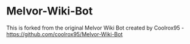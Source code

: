 # Melvor-Wiki-Bot

This is forked from the original Melvor Wiki Bot created by Coolrox95 - https://github.com/coolrox95/Melvor-Wiki-Bot
